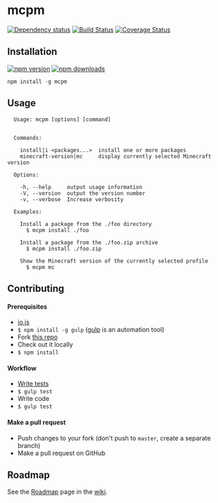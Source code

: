 # mcpm

[![Dependency status](https://img.shields.io/david/mcpm/mcpm.svg?style=flat)](https://david-dm.org/mcpm/mcpm)
[![Build Status](https://img.shields.io/travis/mcpm/mcpm.svg?style=flat&branch=master)](https://travis-ci.org/mcpm/mcpm)
[![Coverage Status](https://img.shields.io/coveralls/mcpm/mcpm.svg)](https://coveralls.io/github/mcpm/mcpm?branch=master)

## Installation

[![npm version](https://img.shields.io/npm/v/mcpm.svg)](https://www.npmjs.com/package/mcpm)
[![npm downloads](https://img.shields.io/npm/dm/mcpm.svg)](https://www.npmjs.com/package/mcpm)

    npm install -g mcpm

## Usage

```Text
  Usage: mcpm [options] [command]


  Commands:

    install|i <packages...>  install one or more packages
    minecraft-version|mc     display currently selected Minecraft version

  Options:

    -h, --help     output usage information
    -V, --version  output the version number
    -v, --verbose  Increase verbosity

  Examples:

    Install a package from the ./foo directory
      $ mcpm install ./foo

    Install a package from the ./foo.zip archive
      $ mcpm install ./foo.zip

    Show the Minecraft version of the currently selected profile
      $ mcpm mc
```

## Contributing

#### Prerequisites

- [io.js](https://iojs.org)
- `$ npm install -g gulp` ([gulp](http://gulpjs.com/) is an automation tool)
- Fork [this repo](https://github.com/mcpm/mcpm)
- Check out it locally
- `$ npm install`

#### Workflow

- [Write tests](https://en.wikipedia.org/wiki/Test-driven_development)
- `$ gulp test`
- Write code
- `$ gulp test`

#### Make a pull request

- Push changes to your fork (don't push to `master`, create a separate branch)
- Make a pull request on GitHub

## Roadmap

See the [Roadmap](https://github.com/mcpm/mcpm/wiki/Roadmap) page in the [wiki](https://github.com/mcpm/mcpm/wiki).
